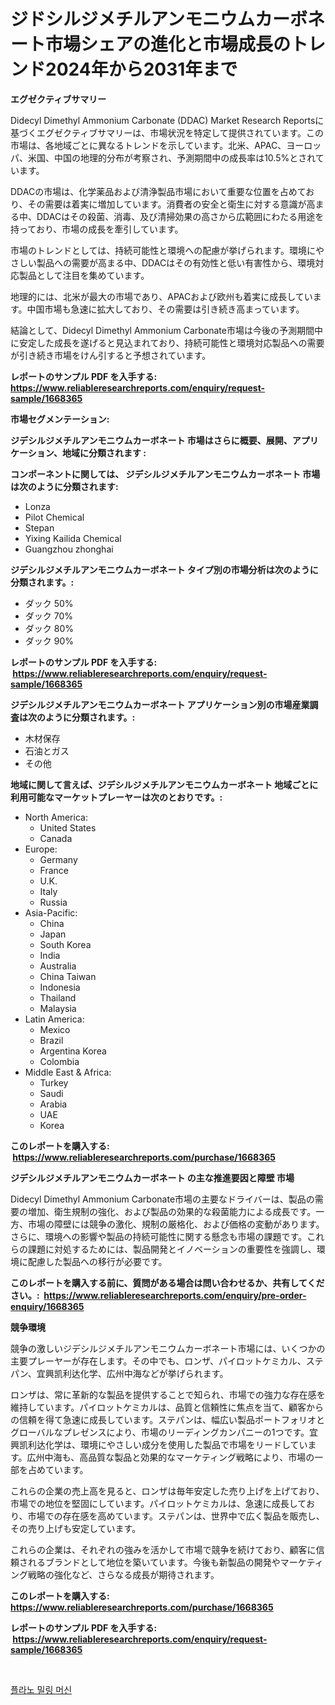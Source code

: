 <p><h1>ジドシルジメチルアンモニウムカーボネート市場シェアの進化と市場成長のトレンド2024年から2031年まで</h1></p><p><strong>エグゼクティブサマリー</strong></p>
<p><p>Didecyl Dimethyl Ammonium Carbonate (DDAC) Market Research Reportsに基づくエグゼクティブサマリーは、市場状況を特定して提供されています。この市場は、各地域ごとに異なるトレンドを示しています。北米、APAC、ヨーロッパ、米国、中国の地理的分布が考察され、予測期間中の成長率は10.5%とされています。</p><p>DDACの市場は、化学薬品および清浄製品市場において重要な位置を占めており、その需要は着実に増加しています。消費者の安全と衛生に対する意識が高まる中、DDACはその殺菌、消毒、及び清掃効果の高さから広範囲にわたる用途を持っており、市場の成長を牽引しています。</p><p>市場のトレンドとしては、持続可能性と環境への配慮が挙げられます。環境にやさしい製品への需要が高まる中、DDACはその有効性と低い有害性から、環境対応製品として注目を集めています。</p><p>地理的には、北米が最大の市場であり、APACおよび欧州も着実に成長しています。中国市場も急速に拡大しており、その需要は引き続き高まっています。</p><p>結論として、Didecyl Dimethyl Ammonium Carbonate市場は今後の予測期間中に安定した成長を遂げると見込まれており、持続可能性と環境対応製品への需要が引き続き市場をけん引すると予想されています。</p></p>
<p><strong>レポートのサンプル PDF を入手する: <a href="https://www.reliableresearchreports.com/enquiry/request-sample/1668365">https://www.reliableresearchreports.com/enquiry/request-sample/1668365</a></strong></p>
<p><strong>市場セグメンテーション:</strong></p>
<p><strong> ジデシルジメチルアンモニウムカーボネート 市場はさらに概要、展開、アプリケーション、地域に分類されます :</strong></p>
<p><strong>コンポーネントに関しては、 ジデシルジメチルアンモニウムカーボネート 市場は次のように分類されます: &nbsp;</strong></p>
<p><ul><li>Lonza</li><li>Pilot Chemical</li><li>Stepan</li><li>Yixing Kailida Chemical</li><li>Guangzhou zhonghai</li></ul></p>
<p><strong> ジデシルジメチルアンモニウムカーボネート タイプ別の市場分析は次のように分類されます。:</strong></p>
<p><ul><li>ダック 50%</li><li>ダック 70%</li><li>ダック 80%</li><li>ダック 90%</li></ul></p>
<p><strong>レポートのサンプル PDF を入手する: &nbsp;<a href="https://www.reliableresearchreports.com/enquiry/request-sample/1668365">https://www.reliableresearchreports.com/enquiry/request-sample/1668365</a></strong></p>
<p><strong> ジデシルジメチルアンモニウムカーボネート アプリケーション別の市場産業調査は次のように分類されます。:</strong></p>
<p><ul><li>木材保存</li><li>石油とガス</li><li>その他</li></ul></p>
<p><strong>地域に関して言えば、ジデシルジメチルアンモニウムカーボネート 地域ごとに利用可能なマーケットプレーヤーは次のとおりです。:</strong></p>
<p><ul>
    <li>
        North America:
        <ul>
            <li>United States</li>
            <li>Canada</li>
        </ul>
    </li>
    <li>
        Europe:
        <ul>
            <li>Germany</li>
            <li>France</li>
            <li>U.K.</li>
            <li>Italy</li>
            <li>Russia</li>
        </ul>
    </li>
    <li>
        Asia-Pacific:
        <ul>
            <li>China</li>
            <li>Japan</li>
            <li>South Korea</li>
            <li>India</li>
            <li>Australia</li>
            <li>China Taiwan</li>
            <li>Indonesia</li>
            <li>Thailand</li>
            <li>Malaysia</li>
        </ul>
    </li>
    <li>
        Latin America:
        <ul>
            <li>Mexico</li>
            <li>Brazil</li>
            <li>Argentina Korea</li>
            <li>Colombia</li>
        </ul>
    </li>
    <li>
        Middle East & Africa:
        <ul>
            <li>Turkey</li>
            <li>Saudi</li>
            <li>Arabia</li>
            <li>UAE</li>
            <li>Korea</li>
        </ul>
    </li>
    </ul></p>
<p><strong>このレポートを購入する: &nbsp;<a href="https://www.reliableresearchreports.com/purchase/1668365">https://www.reliableresearchreports.com/purchase/1668365</a></strong></p>
<p><strong>ジデシルジメチルアンモニウムカーボネート の主な推進要因と障壁 市場</strong></p>
<p><p>Didecyl Dimethyl Ammonium Carbonate市場の主要なドライバーは、製品の需要の増加、衛生規制の強化、および製品の効果的な殺菌能力による成長です。一方、市場の障壁には競争の激化、規制の厳格化、および価格の変動があります。さらに、環境への影響や製品の持続可能性に関する懸念も市場の課題です。これらの課題に対処するためには、製品開発とイノベーションの重要性を強調し、環境に配慮した製品への移行が必要です。</p></p>
<p><strong>このレポートを購入する前に、質問がある場合は問い合わせるか、共有してください。:&nbsp; <a href="https://www.reliableresearchreports.com/enquiry/pre-order-enquiry/1668365">https://www.reliableresearchreports.com/enquiry/pre-order-enquiry/1668365</a></strong></p>
<p><strong>競争環境</strong></p>
<p><p>競争の激しいジデシルジメチルアンモニウムカーボネート市場には、いくつかの主要プレーヤーが存在します。その中でも、ロンザ、パイロットケミカル、ステパン、宜興凯利达化学、広州中海などが挙げられます。</p><p>ロンザは、常に革新的な製品を提供することで知られ、市場での強力な存在感を維持しています。パイロットケミカルは、品質と信頼性に焦点を当て、顧客からの信頼を得て急速に成長しています。ステパンは、幅広い製品ポートフォリオとグローバルなプレゼンスにより、市場のリーディングカンパニーの1つです。宜興凯利达化学は、環境にやさしい成分を使用した製品で市場をリードしています。広州中海も、高品質な製品と効果的なマーケティング戦略により、市場の一部を占めています。</p><p>これらの企業の売上高を見ると、ロンザは毎年安定した売り上げを上げており、市場での地位を堅固にしています。パイロットケミカルは、急速に成長しており、市場での存在感を高めています。ステパンは、世界中で広く製品を販売し、その売り上げも安定しています。</p><p>これらの企業は、それぞれの強みを活かして市場で競争を続けており、顧客に信頼されるブランドとして地位を築いています。今後も新製品の開発やマーケティング戦略の強化など、さらなる成長が期待されます。</p></p>
<p><strong>このレポートを購入する: &nbsp; <a href="https://www.reliableresearchreports.com/purchase/1668365">https://www.reliableresearchreports.com/purchase/1668365</a></strong></p>
<p><strong>レポートのサンプル PDF を入手する: &nbsp;<a href="https://www.reliableresearchreports.com/enquiry/request-sample/1668365">https://www.reliableresearchreports.com/enquiry/request-sample/1668365</a></strong><strong></strong></p>
<p>&nbsp;</p>
<p><p><a href="https://medium.com/@raisin7568/%ED%94%8C%EB%9D%BC%EB%85%B8-%EB%B0%80%EB%A7%81-%EB%A8%B8%EC%8B%A0-%EC%8B%9C%EC%9E%A5-%EB%B6%84%EC%84%9D-%EA%B8%80%EB%A1%9C%EB%B2%8C-%EC%82%B0%EC%97%85-%EC%A0%84%EB%A7%9D-%EB%B0%8F-%EC%98%88%EC%B8%A1-2024%EB%85%84%EB%B6%80%ED%84%B0-2031%EB%85%84%EA%B9%8C%EC%A7%80-8ba1a951ec0b">플라노 밀링 머신</a></p></p>